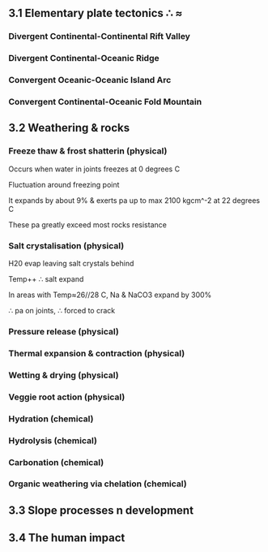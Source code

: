 ## 3.1 Elementary plate tectonics                                 ∴ ≈

### Divergent Continental-Continental Rift Valley

### Divergent Continental-Oceanic Ridge

### Convergent Oceanic-Oceanic Island Arc

### Convergent Continental-Oceanic Fold Mountain

## 3.2 Weathering & rocks

### Freeze thaw & frost shatterin (physical)

Occurs when water in joints freezes at 0 degrees C

Fluctuation around freezing point

It expands by about 9% & exerts pa up to max 2100 kgcm^-2 at 22 degrees C

These pa greatly exceed most rocks resistance

### Salt crystalisation (physical)

H20 evap leaving salt crystals behind

Temp++ ∴ salt expand

In areas with Temp≈26//28 C, Na & NaCO3 expand by 300%

∴ pa on joints, ∴ forced to crack

### Pressure release (physical)

### Thermal expansion & contraction (physical)

### Wetting & drying (physical)

### Veggie root action (physical)

### Hydration (chemical)

### Hydrolysis (chemical)

### Carbonation (chemical)

### Organic weathering via chelation (chemical)

## 3.3 Slope processes n development



## 3.4 The human impact
